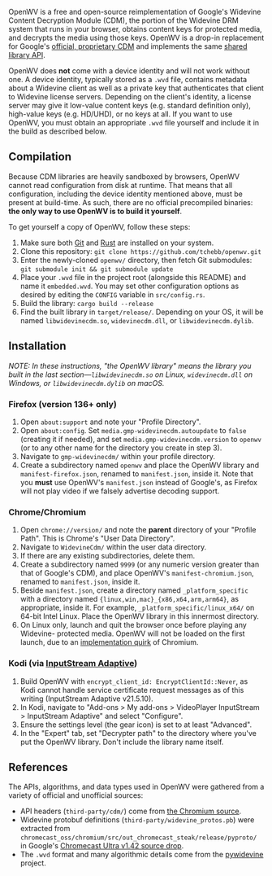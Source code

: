 OpenWV is a free and open-source reimplementation of Google's Widevine Content
Decryption Module (CDM), the portion of the Widevine DRM system that runs in
your browser, obtains content keys for protected media, and decrypts the media
using those keys. OpenWV is a drop-in replacement for Google's [official,
proprietary CDM][official-cdm] and implements the same [shared library
API][chromium-cdm-api].

OpenWV does **not** come with a device identity and will not work without one.
A device identity, typically stored as a `.wvd` file, contains metadata about a
Widevine client as well as a private key that authenticates that client to
Widevine license servers. Depending on the client's identity, a license server
may give it low-value content keys (e.g. standard definition only), high-value
keys (e.g. HD/UHD), or no keys at all. If you want to use OpenWV, you must
obtain an appropriate `.wvd` file yourself and include it in the build as
described below.

[official-cdm]: https://hg-edge.mozilla.org/mozilla-central/file/tip/toolkit/content/gmp-sources/widevinecdm.json

## Compilation

Because CDM libraries are heavily sandboxed by browsers, OpenWV cannot read
configuration from disk at runtime. That means that all configuration,
including the device identity mentioned above, must be present at build-time.
As such, there are no official precompiled binaries: **the only way to use
OpenWV is to build it yourself**.

To get yourself a copy of OpenWV, follow these steps:

1. Make sure both [Git][git] and [Rust][rust] are installed on your system.
2. Clone this repository: `git clone https://github.com/tchebb/openwv.git`
3. Enter the newly-cloned `openwv/` directory, then fetch Git submodules:
   `git submodule init && git submodule update`
4. Place your `.wvd` file in the project root (alongside this README) and name
   it `embedded.wvd`. You may set other configuration options as desired by
   editing the `CONFIG` variable in `src/config.rs`.
5. Build the library: `cargo build --release`
6. Find the built library in `target/release/`. Depending on your OS, it will
   be named `libwidevinecdm.so`, `widevinecdm.dll`, or `libwidevinecdm.dylib`.

[git]: https://git-scm.com/downloads
[rust]: https://rustup.rs/

## Installation

*NOTE: In these instructions, "the OpenWV library" means the library you built
in the last section—`libwidevinecdm.so` on Linux, `widevinecdm.dll` on Windows,
or `libwidevinecdm.dylib` on macOS.*

### Firefox (version 136+ only)
1. Open `about:support` and note your "Profile Directory".
2. Open `about:config`. Set `media.gmp-widevinecdm.autoupdate` to `false`
   (creating it if needed), and set `media.gmp-widevinecdm.version` to `openwv`
   (or to any other name for the directory you create in step 3).
3. Navigate to `gmp-widevinecdm/` within your profile directory.
4. Create a subdirectory named `openwv` and place the OpenWV library and
   `manifest-firefox.json`, renamed to `manifest.json`, inside it. Note that
   you **must** use OpenWV's `manifest.json` instead of Google's, as Firefox
   will not play video if we falsely advertise decoding support.

### Chrome/Chromium
1. Open `chrome://version/` and note the **parent** directory of your "Profile
   Path". This is Chrome's "User Data Directory".
2. Navigate to `WidevineCdm/` within the user data directory.
3. If there are any existing subdirectories, delete them.
4. Create a subdirectory named `9999` (or any numeric version greater than that
   of Google's CDM), and place OpenWV's `manifest-chromium.json`, renamed to
   `manifest.json`, inside it.
5. Beside `manifest.json`, create a directory named `_platform_specific` with
   a directory named `{linux,win,mac}_{x86,x64,arm,arm64}`, as appropriate,
   inside it. For example, `_platform_specific/linux_x64/` on 64-bit Intel
   Linux. Place the OpenWV library in this innermost directory.
6. On Linux only, launch and quit the browser once before playing any Widevine-
   protected media. OpenWV will not be loaded on the first launch, due to an
   [implementation quirk][chromium-hint] of Chromium.

### Kodi (via [InputStream Adaptive](https://github.com/xbmc/inputstream.adaptive))
1. Build OpenWV with `encrypt_client_id: EncryptClientId::Never`, as Kodi
   cannot handle service certificate request messages as of this writing
   (InputStream Adaptive v21.5.10).
2. In Kodi, navigate to "Add-ons > My add-ons > VideoPlayer InputStream >
   InputStream Adaptive" and select "Configure".
3. Ensure the settings level (the gear icon) is set to at least "Advanced".
4. In the "Expert" tab, set "Decrypter path" to the directory where you've put
   the OpenWV library. Don't include the library name itself.

[chromium-hint]: https://source.chromium.org/chromium/chromium/src/+/main:chrome/common/media/cdm_registration.cc;l=163-187;drc=e1e92741ef5eac000a66a712ae1af2c44781bc40

## References

The APIs, algorithms, and data types used in OpenWV were gathered from a
variety of official and unofficial sources:

- API headers (`third-party/cdm/`) come from [the Chromium source][chromium-cdm-api].
- Widevine protobuf definitions (`third-party/widevine_protos.pb`) were
  extracted from `chromecast_oss/chromium/src/out_chromecast_steak/release/pyproto/`
  in Google's [Chromecast Ultra v1.42 source drop][steak-1.42-oss].
- The `.wvd` format and many algorithmic details come from the [pywidevine][pywidevine]
  project.

[chromium-cdm-api]: https://chromium.googlesource.com/chromium/cdm/
[pywidevine]: https://github.com/devine-dl/pywidevine/
[steak-1.42-oss]: https://drive.google.com/file/d/153TuZqh9FTBKRabGx686tbJefeqM2sJf/view?usp=drive_link
